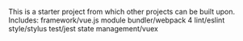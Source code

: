 This is a starter project from which other projects can be built upon.
Includes:
    framework/vue.js
    module bundler/webpack 4
    lint/eslint
    style/stylus
    test/jest
    state management/vuex

